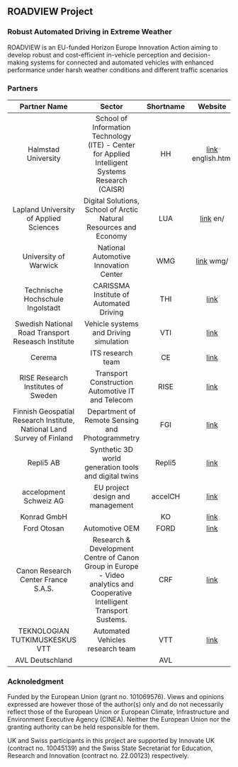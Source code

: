 ## ROADVIEW Project

### Robust Automated Driving in Extreme Weather

ROADVIEW is an EU-funded Horizon Europe Innovation Action aiming to develop robust and cost-efficient in-vehicle perception and decision-making systems for connected and automated vehicles with enhanced performance under harsh weather conditions and different traffic scenarios

### Partners

|                              Partner   Name                              |                                                            Sector                                                            | Shortname |                                                            Website                                                           |   Country   |
|:------------------------------------------------------------------------:|:----------------------------------------------------------------------------------------------------------------------------:|:---------:|:----------------------------------------------------------------------------------------------------------------------------:|:-----------:|
| Halmstad   University                                                    | School of Information Technology   (ITE) - Center for Applied Intelligent Systems Research (CAISR)                           | HH        |[link](https://www.hh.se/english.html) english.html                                                                                               | Sweden      |
| Lapland   University of Applied Sciences                                 | Digital Solutions, School of   Arctic Natural Resources and Economy                                                          | LUA       | [link](https://www.lapinamk.fi/en/)  en/                                                                                                  | Finland     |
| University   of Warwick                                                  | National Automotive Innovation   Center                                                                                      | WMG       |[link](https://warwick.ac.uk/fac/sci/wmg/) wmg/                                                                                           | UK          |
| Technische   Hochschule Ingolstadt                                       | CARISSMA Institute of Automated   Driving                                                                                    | THI       | [link](https://www.thi.de/en/research/carissma/c-iad/)                                                                               | Germany     |
| Swedish   National Road Transport Reseasch Institute                     | Vehicle systems and Driving   simulation                                                                                     | VTI       | [link](www.vti.se)                                                                                                                   | Sweden      |
| Cerema                                                                   | ITS research team                                                                                                            | CE        | [link](https://www.cerema.fr/en/innovation-recherche/recherche/equipes/its-intelligent-transport-systems-towards-greater-safety-and) | France      |
| RISE   Research Institutes of Sweden                                     | Transport Construction   Automotive IT and Telecom                                                                           | RISE      | [link](https://www.ri.se      )                                                                                                      | Sweden      |
| Finnish   Geospatial Research Institute, National Land Survey of Finland | Department of Remote Sensing and   Photogrammetry                                                                            | FGI       | [link](https://www.maanmittauslaitos.fi/en/research)                                                                                 | Finland     |
| Repli5   AB                                                              | Synthetic 3D world generation   tools and digital twins                                                                      | Repli5    | [link](https://repli5.com/)                                                                                                          | Sweden      |
| accelopment   Schweiz AG                                                 | EU project design and management                                                                                             | accelCH   | [link](https://accelopment.com/)                                                                                                     | Switzerland |
| Konrad   GmbH                                                            |                                                                                                                              | KO        | [link](https://www.konrad-technologies.com/)                                                                                         | Germany     |
| Ford   Otosan                                                            | Automotive OEM                                                                                                               | FORD      | [link](https://fordotosan.com.tr/en)                                                                                                 | Turkey      |
| Canon   Research Center France S.A.S.                                    | Research & Development   Centre of Canon Group in Europe  -   Video analytics and Cooperative Intelligent Transport Sustems. | CRF       | [link](https://www.crf.canon.fr/)                                                                                                    | France      |
| TEKNOLOGIAN   TUTKIMUSKESKUS VTT                                         | Automated Vehicles research team                                                                                             | VTT       | [link](https://www.vttresearch.com/en/ourservices/automated-driving-and-smart-mobility-services)                                                                                             | Finland     |
| AVL   Deutschland                                                        |                                                                                                                              | AVL       |                                                                                                                              | Germany     |
### Acknoledgment
Funded by the European Union (grant no. 101069576). Views and opinions expressed are however those of the author(s) only and do not necessarily reflect those of the European Union or European Climate, Infrastructure and Environment Executive Agency (CINEA). Neither the European Union nor the granting authority can be held responsible for them.

UK and Swiss participants in this project are supported by Innovate UK (contract no. 10045139) and the Swiss State Secretariat for Education, Research and Innovation (contract no. 22.00123) respectively.
